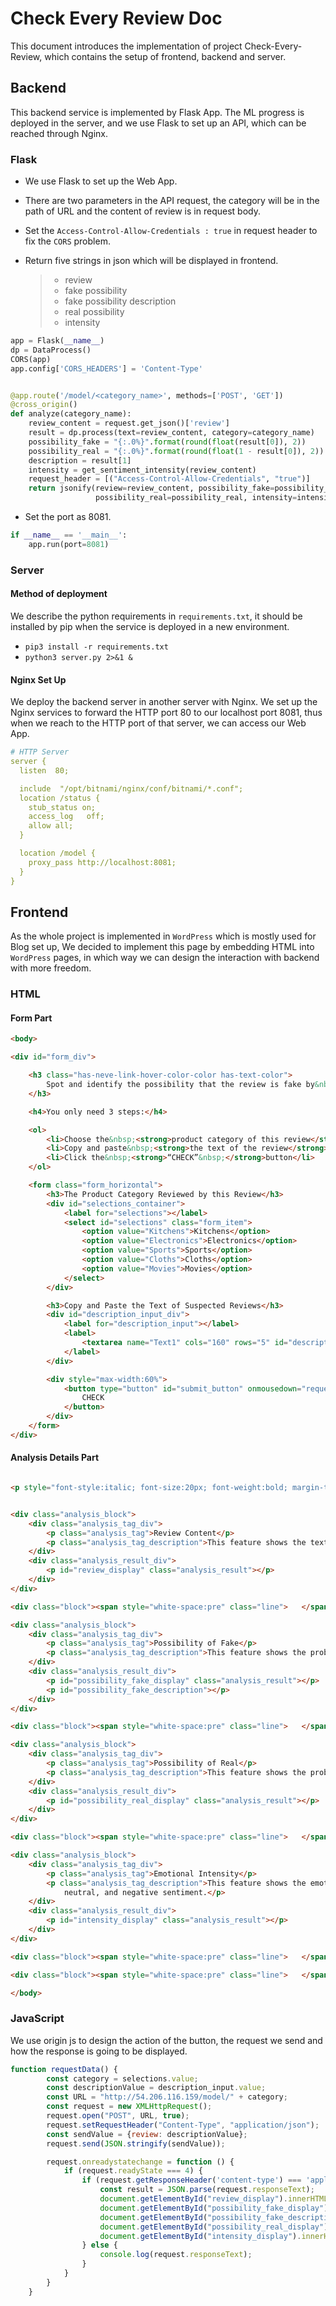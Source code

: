 # Check Every Review Doc

This document introduces the implementation of project Check-Every-Review, which contains the setup of frontend, backend
and server.

## Backend

This backend service is implemented by Flask App. The ML progress is deployed in the server, and we use Flask to set up an
API, which can be reached through Nginx.

### Flask

* We use Flask to set up the Web App.
* There are two parameters in the API request, the category will be in the path of URL and the content of review is in
  request body.
* Set the `Access-Control-Allow-Credentials : true` in request header to fix the `CORS` problem.
* Return five strings in json which will be displayed in frontend.

  > * review
  > * fake possibility
  > * fake possibility description
  > * real possibility
  > * intensity

```python
app = Flask(__name__)
dp = DataProcess()
CORS(app)
app.config['CORS_HEADERS'] = 'Content-Type'


@app.route('/model/<category_name>', methods=['POST', 'GET'])
@cross_origin()
def analyze(category_name):
    review_content = request.get_json()['review']
    result = dp.process(text=review_content, category=category_name)
    possibility_fake = "{:.0%}".format(round(float(result[0]), 2))
    possibility_real = "{:.0%}".format(round(float(1 - result[0]), 2))
    description = result[1]
    intensity = get_sentiment_intensity(review_content)
    request_header = [("Access-Control-Allow-Credentials", "true")]
    return jsonify(review=review_content, possibility_fake=possibility_fake, description=description,
                   possibility_real=possibility_real, intensity=intensity), 200, request_header
```

* Set the port as 8081.

```python
if __name__ == '__main__':
    app.run(port=8081)
```

### Server

#### Method of deployment

We describe the python requirements in `requirements.txt`, 
it should be installed by pip when the service is deployed in a new environment. 

* `pip3 install -r requirements.txt`
* `python3 server.py 2>&1 &`


#### Nginx Set Up

We deploy the backend server in another server with Nginx. We set up the Nginx services to forward the HTTP port 80 to
our localhost port 8081, thus when we reach to the HTTP port of that server, we can access our Web App.

```yaml
# HTTP Server
server {
  listen  80;

  include  "/opt/bitnami/nginx/conf/bitnami/*.conf";
  location /status {
    stub_status on;
    access_log   off;
    allow all;
  }

  location /model {
    proxy_pass http://localhost:8081;
  }
}
```

## Frontend

As the whole project is implemented in `WordPress` which is mostly used for Blog set up,
We decided to implement this page by embedding HTML into `WordPress` pages, 
in which way we can design the interaction with backend with more freedom.

### HTML

#### Form Part

```html
<body>

<div id="form_div">

    <h3 class="has-neve-link-hover-color-color has-text-color">
        Spot and identify the possibility that the review is fake by&nbsp;<strong>Review Checker.</strong>
    </h3>

    <h4>You only need 3 steps:</h4>

    <ol>
        <li>Choose the&nbsp;<strong>product category of this review</strong></li>
        <li>Copy and paste&nbsp;<strong>the text of the review</strong></li>
        <li>Click the&nbsp;<strong>“CHECK”&nbsp;</strong>button</li>
    </ol>

    <form class="form_horizontal">
        <h3>The Product Category Reviewed by this Review</h3>
        <div id="selections_container">
            <label for="selections"></label>
            <select id="selections" class="form_item">
                <option value="Kitchens">Kitchens</option>
                <option value="Electronics">Electronics</option>
                <option value="Sports">Sports</option>
                <option value="Cloths">Cloths</option>
                <option value="Movies">Movies</option>
            </select>
        </div>

        <h3>Copy and Paste the Text of Suspected Reviews</h3>
        <div id="description_input_div">
            <label for="description_input"></label>
            <label>
                <textarea name="Text1" cols="160" rows="5" id="description_input" class="form_item"></textarea>
            </label>
        </div>

        <div style="max-width:60%">
            <button type="button" id="submit_button" onmousedown="requestData()">
                CHECK
            </button>
        </div>
    </form>
</div>
```

#### Analysis Details Part

```html

<p style="font-style:italic; font-size:20px; font-weight:bold; margin-top:20px">Analysis Details</p>


<div class="analysis_block">
    <div class="analysis_tag_div">
        <p class="analysis_tag">Review Content</p>
        <p class="analysis_tag_description">This feature shows the text of the review that you are checking.</p>
    </div>
    <div class="analysis_result_div">
        <p id="review_display" class="analysis_result"></p>
    </div>
</div>

<div class="block"><span style="white-space:pre" class="line">   </span></div>

<div class="analysis_block">
    <div class="analysis_tag_div">
        <p class="analysis_tag">Possibility of Fake</p>
        <p class="analysis_tag_description">This feature shows the probability that the review is a fake one.</p>
    </div>
    <div class="analysis_result_div">
        <p id="possibility_fake_display" class="analysis_result"></p>
        <p id="possibility_fake_description"></p>
    </div>
</div>

<div class="block"><span style="white-space:pre" class="line">   </span></div>

<div class="analysis_block">
    <div class="analysis_tag_div">
        <p class="analysis_tag">Possibility of Real</p>
        <p class="analysis_tag_description">This feature shows the probability that the review is a real one.</p>
    </div>
    <div class="analysis_result_div">
        <p id="possibility_real_display" class="analysis_result"></p>
    </div>
</div>

<div class="block"><span style="white-space:pre" class="line">   </span></div>

<div class="analysis_block">
    <div class="analysis_tag_div">
        <p class="analysis_tag">Emotional Intensity</p>
        <p class="analysis_tag_description">This feature shows the emotional tendency of the review, including positive,
            neutral, and negative sentiment.</p>
    </div>
    <div class="analysis_result_div">
        <p id="intensity_display" class="analysis_result"></p>
    </div>
</div>

<div class="block"><span style="white-space:pre" class="line">   </span></div>

<div class="block"><span style="white-space:pre" class="line">   </span></div>

</body>
```

### JavaScript

We use origin js to design the action of the button, 
the request we send and how the response is going to be displayed.

```javascript
function requestData() {
        const category = selections.value;
        const descriptionValue = description_input.value;
        const URL = "http://54.206.116.159/model/" + category;
        const request = new XMLHttpRequest();
        request.open("POST", URL, true);
        request.setRequestHeader("Content-Type", "application/json");
        const sendValue = {review: descriptionValue};
        request.send(JSON.stringify(sendValue));

        request.onreadystatechange = function () {
            if (request.readyState === 4) {
                if (request.getResponseHeader('content-type') === 'application/json') {
                    const result = JSON.parse(request.responseText);
                    document.getElementById("review_display").innerHTML = result.review;
                    document.getElementById("possibility_fake_display").innerHTML = result.possibility_fake;
                    document.getElementById("possibility_fake_description").innerHTML = result.description;
                    document.getElementById("possibility_real_display").innerHTML = result.possibility_real;
                    document.getElementById("intensity_display").innerHTML = result.intensity;
                } else {
                    console.log(request.responseText);
                }
            }
        }
    }
```
